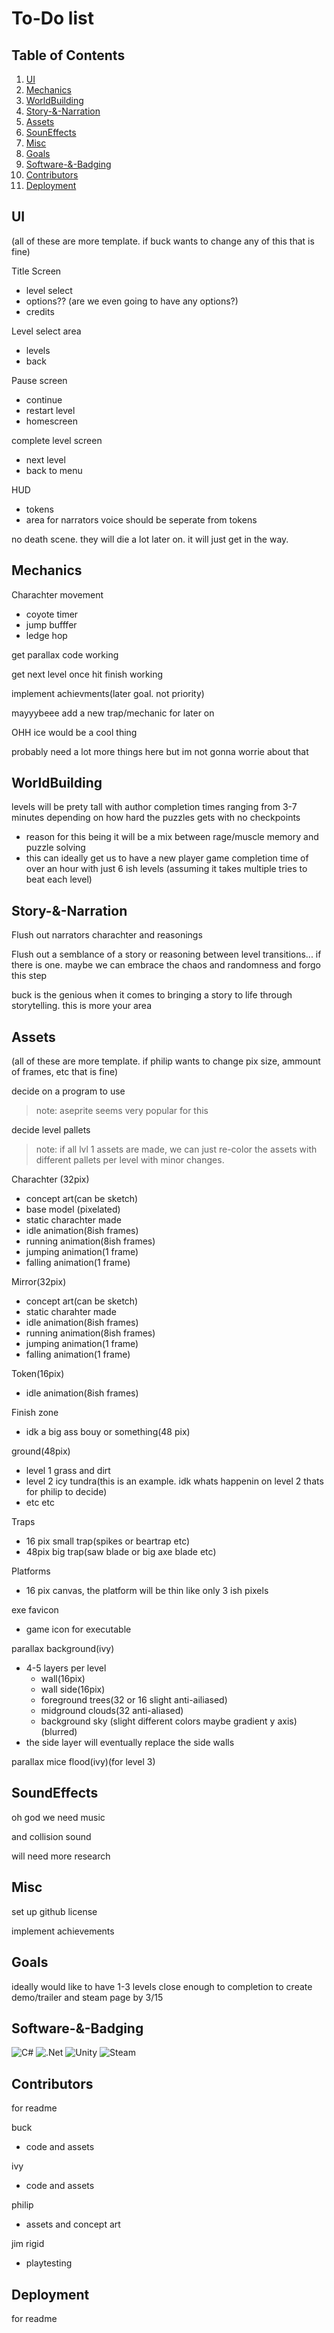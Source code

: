 # To-Do list

## Table of Contents

1. [UI](UI) 
2. [Mechanics](Mechanics)
3. [WorldBuilding](WorldBuilding)
4. [Story-&-Narration](Story-&-Narration)
5. [Assets](Assets)
6. [SounEffects](SoundEffects)
7. [Misc](Misc)
8. [Goals](Goals)
9. [Software-&-Badging](Sooftware-&-Badging)
10. [Contributors](Contributors)
11. [Deployment](Deployment)

## UI
(all of these are more template. if buck wants to change any of this that is fine)

Title Screen
  - level select
  - options?? (are we even going to have any options?)
  - credits

Level select area
  - levels
  - back 

Pause screen
  - continue
  - restart level
  - homescreen

complete level screen
  - next level
  - back to menu

HUD
  - tokens
  - area for narrators voice should be seperate from tokens

no death scene. they will die a lot later on. it will just get in the way.

## Mechanics

Charachter movement
  - coyote timer
  - jump bufffer
  - ledge hop
  
get parallax code working

get next level once hit finish working

implement achievments(later goal. not priority)

mayyybeee add a new trap/mechanic for later on

OHH ice would be a cool thing

probably need a  lot more things here but im not gonna worrie about that

## WorldBuilding
levels will be prety tall with author completion times ranging from 3-7 minutes depending on how hard the puzzles gets with no checkpoints
  - reason for this being it will be a mix between rage/muscle memory and puzzle solving
  - this can ideally get us to have a new player game completion time of over an hour with just 6 ish levels (assuming it takes multiple tries to beat each level)

## Story-&-Narration

Flush out narrators charachter and reasonings

Flush out a semblance of a story or reasoning between level transitions... if there is one. maybe we can embrace the chaos and randomness and forgo this step

buck is the genious when it comes to bringing a story to life through storytelling. this is more your area

## Assets

(all of these are more template. if philip wants to change pix size, ammount of frames, etc that is fine)

decide on a program to use

  > note: aseprite seems very popular for this

decide level pallets
  > note: if all lvl 1 assets are made, we can just re-color the assets with different pallets per level with minor changes.  

Charachter (32pix)
  - concept art(can be sketch)
  - base model (pixelated)
  - static charachter made
  - idle animation(8ish frames)
  - running animation(8ish frames)
  - jumping animation(1 frame)
  - falling animation(1 frame)

Mirror(32pix)
  - concept art(can be sketch)
  - static charahter made
  - idle animation(8ish frames)
  - running animation(8ish frames)
  - jumping animation(1 frame)
  - falling animation(1 frame)

Token(16pix)
  - idle animation(8ish frames)

Finish zone
  - idk a big ass bouy or something(48 pix)

ground(48pix)
  - level 1 grass and dirt
  - level 2 icy tundra(this is an example. idk whats happenin on level 2 thats for philip to decide)
  - etc etc

Traps
  - 16 pix small trap(spikes or beartrap etc)
  - 48pix big trap(saw blade or big axe blade etc)

Platforms
  - 16 pix canvas, the platform will be thin like only 3 ish pixels

exe favicon
  - game icon for executable 

parallax background(ivy)
  - 4-5 layers per level
    * wall(16pix)
    * wall side(16pix)
    * foreground trees(32 or 16 slight anti-ailiased)
    * midground clouds(32 anti-aliased)
    * background sky (slight different colors maybe gradient y axis)(blurred)
  - the side layer will eventually replace the side walls

parallax mice flood(ivy)(for level 3)

## SoundEffects

oh god we need music 

and collision sound

will need more research

## Misc
set up github license

implement achievements

## Goals
ideally would like to have 1-3 levels close enough to completion to create demo/trailer and steam page by 3/15

## Software-&-Badging 
![C#](https://img.shields.io/badge/c%23-%23239120.svg?style=for-the-badge&logo=csharp&logoColor=white) ![.Net](https://img.shields.io/badge/.NET-5C2D91?style=for-the-badge&logo=.net&logoColor=white) ![Unity](https://img.shields.io/badge/unity-%23000000.svg?style=for-the-badge&logo=unity&logoColor=white) ![Steam](https://img.shields.io/badge/steam-%23000000.svg?style=for-the-badge&logo=steam&logoColor=white)

## Contributors 
for readme

buck 
  - code and assets

ivy 
  - code and assets

philip 
  - assets and concept art

jim rigid
  - playtesting

## Deployment
for readme